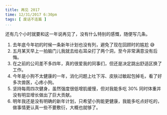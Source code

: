 ```yaml
---
title: 再见 2017
time: 12/31/2017 6:30pm
tags: [ 废话不连篇 ]
...
```


还有几个小时就要和这一年说再见了，没有什么特别的感慨，随便写几条。

1. 去年底今年初的时候一条新年计划也没有列，避免了现在回顾时的尴尬 😅
2. 五月某天早上一拍脑门儿我就去给右耳朵打了两个洞，至今非常满意没有后悔。
3. 在之前的公司差不多四年，真的很爱我的同事们，但还是决定跳出舒适区换了工作。
4. 今年是小狗不太健康的一年，消化问题上吐下泻、皮肤过敏起包掉毛，看了好多次兽医，心疼小狗。
5. 坚持每周四次健身，虽然强度很低增肌缓慢，但对我能多吃 30% 同时体重并没有明显增长做出了巨大贡献。
6. 明年我还是没有明确的新年计划，只希望小狗能更健康，我能多吃点好吃的，做事情更认真一些不要敷衍，大概也就够了。
